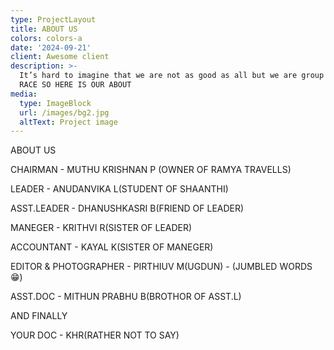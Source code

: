 ```yaml
---
type: ProjectLayout
title: ABOUT US
colors: colors-a
date: '2024-09-21'
client: Awesome client
description: >-
  It’s hard to imagine that we are not as good as all but we are group of TAI OR
  RACE SO HERE IS OUR ABOUT
media:
  type: ImageBlock
  url: /images/bg2.jpg
  altText: Project image
---
```

ABOUT US 



CHAIRMAN - MUTHU KRISHNAN P (OWNER OF RAMYA TRAVELLS)

LEADER - ANUDANVIKA L(STUDENT OF SHAANTHI)

ASST.LEADER - DHANUSHKASRI B(FRIEND OF LEADER)

MANEGER - KRITHVI R(SISTER OF LEADER)

ACCOUNTANT - KAYAL K(SISTER OF MANEGER)

EDITOR & PHOTOGRAPHER - PIRTHIUV M(UGDUN) - (JUMBLED WORDS 😁)

ASST.DOC - MITHUN PRABHU B(BROTHOR OF ASST.L)

AND FINALLY

YOUR DOC - KHR(RATHER NOT TO SAY)
